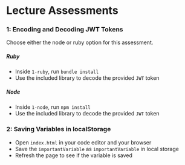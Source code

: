 # Lecture Assessments



### 1: Encoding and Decoding JWT Tokens

Choose either the node or ruby option for this assessment.

##### Ruby

* Inside `1-ruby`, run `bundle install`
* Use the included library to decode the provided `JWT` token

##### Node

* Inside `1-node`, run `npm install`
* Use the included library to decode the provided `JWT` token



### 2: Saving Variables in localStorage

* Open `index.html` in your code editor and your browser
* Save the `importantVariable` as `importantVariable` in local storage
* Refresh the page to see if the variable is saved
